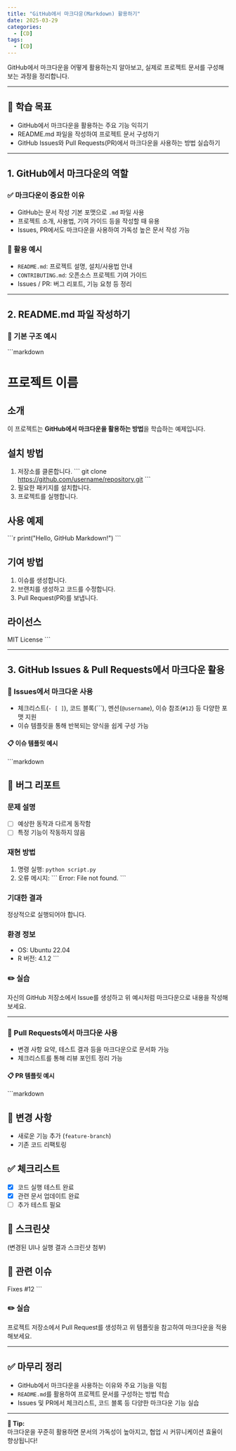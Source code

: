 ```yaml
---
title: "GitHub에서 마크다운(Markdown) 활용하기"
date: 2025-03-29
categories:
  - [CD]
tags:
  - [CD]
---
```


GitHub에서 마크다운을 어떻게 활용하는지 알아보고, 실제로 프로젝트 문서를 구성해보는 과정을 정리합니다.

---

## 🎯 학습 목표

- GitHub에서 마크다운을 활용하는 주요 기능 익히기  
- README.md 파일을 작성하여 프로젝트 문서 구성하기  
- GitHub Issues와 Pull Requests(PR)에서 마크다운을 사용하는 방법 실습하기  

---

## 1. GitHub에서 마크다운의 역할

### ✅ 마크다운이 중요한 이유

- GitHub는 문서 작성 기본 포맷으로 `.md` 파일 사용  
- 프로젝트 소개, 사용법, 기여 가이드 등을 작성할 때 유용  
- Issues, PR에서도 마크다운을 사용하여 가독성 높은 문서 작성 가능  

### 📄 활용 예시

- `README.md`: 프로젝트 설명, 설치/사용법 안내  
- `CONTRIBUTING.md`: 오픈소스 프로젝트 기여 가이드  
- Issues / PR: 버그 리포트, 기능 요청 등 정리  

---

## 2. README.md 파일 작성하기

### 📌 기본 구조 예시

\`\`\`markdown
# 프로젝트 이름

## 소개
이 프로젝트는 **GitHub에서 마크다운을 활용하는 방법**을 학습하는 예제입니다.

## 설치 방법
1. 저장소를 클론합니다.
   \`\`\`
   git clone https://github.com/username/repository.git
   \`\`\`
2. 필요한 패키지를 설치합니다.
3. 프로젝트를 실행합니다.

## 사용 예제
\`\`\`r
print("Hello, GitHub Markdown!")
\`\`\`

## 기여 방법
1. 이슈를 생성합니다.
2. 브랜치를 생성하고 코드를 수정합니다.
3. Pull Request(PR)를 보냅니다.

## 라이선스
MIT License
\`\`\`

---

## 3. GitHub Issues & Pull Requests에서 마크다운 활용

### 🐞 Issues에서 마크다운 사용

- 체크리스트(`- [ ]`), 코드 블록(\`\`\`), 멘션(`@username`), 이슈 참조(`#12`) 등 다양한 포맷 지원  
- 이슈 템플릿을 통해 반복되는 양식을 쉽게 구성 가능  

#### 📋 이슈 템플릿 예시

\`\`\`markdown
## 🐞 버그 리포트

### 문제 설명
- [ ] 예상한 동작과 다르게 동작함
- [ ] 특정 기능이 작동하지 않음

### 재현 방법
1. 명령 실행: `python script.py`
2. 오류 메시지:
   \`\`\`
   Error: File not found.
   \`\`\`

### 기대한 결과
정상적으로 실행되어야 합니다.

### 환경 정보
- OS: Ubuntu 22.04
- R 버전: 4.1.2
\`\`\`

### ✏️ 실습

자신의 GitHub 저장소에서 Issue를 생성하고 위 예시처럼 마크다운으로 내용을 작성해보세요.

---

### 🔧 Pull Requests에서 마크다운 사용

- 변경 사항 요약, 테스트 결과 등을 마크다운으로 문서화 가능  
- 체크리스트를 통해 리뷰 포인트 정리 가능  

#### 📋 PR 템플릿 예시

\`\`\`markdown
## 📌 변경 사항
- 새로운 기능 추가 (`feature-branch`)
- 기존 코드 리팩토링

## ✅ 체크리스트
- [x] 코드 실행 테스트 완료
- [x] 관련 문서 업데이트 완료
- [ ] 추가 테스트 필요

## 📸 스크린샷
(변경된 UI나 실행 결과 스크린샷 첨부)

## 📌 관련 이슈
Fixes #12
\`\`\`

### ✏️ 실습

프로젝트 저장소에서 Pull Request를 생성하고 위 템플릿을 참고하여 마크다운을 적용해보세요.

---

## ✅ 마무리 정리

- GitHub에서 마크다운을 사용하는 이유와 주요 기능을 익힘  
- `README.md`를 활용하여 프로젝트 문서를 구성하는 방법 학습  
- Issues 및 PR에서 체크리스트, 코드 블록 등 다양한 마크다운 기능 실습  

---

**📌 Tip:**  
마크다운을 꾸준히 활용하면 문서의 가독성이 높아지고, 협업 시 커뮤니케이션 효율이 향상됩니다!
